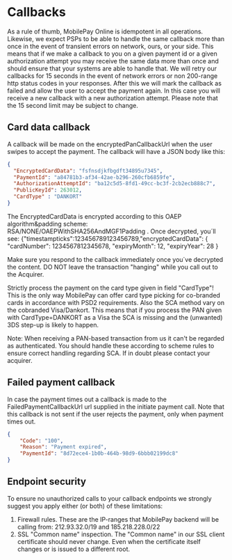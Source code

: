 # Callbacks

As a rule of thumb, MobilePay Online is idempotent in all operations. Likewise, we expect PSPs to be able to handle the same callback more than once in the event of transient errors on network, ours, or your side.
This means that if we make a callback to you on a given payment id or a given authorization attempt you may receive the same data more than once and should ensure that your systems are able to handle that.
We will retry our callbacks for 15 seconds in the event of network errors or non 200-range http status codes in your responses. After this we will mark the callback as failed and allow the user to accept the payment again. In this case you will receive a new callback with a new authorization attempt. Please note that the 15 second limit may be subject to change.

## Card data callback

A callback will be made on the encryptedPanCallbackUrl when the user swipes to accept the payment. The callback will have a JSON body like this:

```json title="Card data callback example"
{
  "EncryptedCardData": "fsfnsdjkfbgdft34895u7345",
  "PaymentId": "a84781b3-af34-42ae-b296-260cfb6859fe",
  "AuthorizationAttemptId": "ba12c5d5-8fd1-49cc-bc3f-2cb2ecb888c7",
  "PublicKeyId": 263012,
  "CardType" : "DANKORT"
}
```

The EncryptedCardData is encrypted according to this OAEP algorithm&padding scheme: RSA/NONE/OAEPWithSHA256AndMGF1Padding .
Once decrypted, you´ll see:
{"timestampticks":123456789123456789,"encryptedCardData": { "cardNumber": 1234567812345678, "expiryMonth": 12, "expiryYear": 28 }

Make sure you respond to the callback immediately once you´ve decrypted the content. DO NOT leave the transaction "hanging" while you call out to the Acquirer.

Strictly process the payment on the card type given in field "CardType"! This is the only way MobilePay can offer card type picking for co-branded cards in accordance with PSD2 requirements.
Also the SCA method vary on the cobranded Visa/Dankort. This means that if you process the PAN given with CardType=DANKORT as a Visa the SCA is missing and the (unwanted) 3DS step-up is likely to happen.

Note: When receiving a PAN-based transaction from us it can't be regarded as authenticated. You should handle these according to scheme rules to ensure correct handling regarding SCA. If in doubt please contact your acquirer.

## Failed payment callback

In case the payment times out a callback is made to the FailedPaymentCallbackUrl url supplied in the initiate payment call. Note that this callback is not sent if the user rejects the payment, only when payment times out.

```json title="Failed payment callback example"
{
    "Code": "100",
    "Reason": "Payment expired",
    "PaymentId": "8d72ece4-1b0b-464b-98d9-6bbb02199dc8"
}
```

## Endpoint security

To ensure no unauthorized calls to your callback endpoints we strongly suggest you apply either (or both) of these limitations:

1. Firewall rules. These are the IP-ranges that MobilePay backend will be calling from: 212.93.32.0/19 and 185.218.228.0/22
2. SSL "Common name" inspection. The "Common name" in our SSL client certificate should never change. Even when the certificate itself changes or is issued to a different root.
